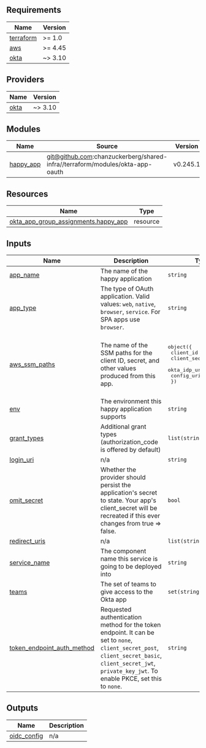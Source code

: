 <!-- START -->
## Requirements

| Name | Version |
|------|---------|
| <a name="requirement_terraform"></a> [terraform](#requirement\_terraform) | >= 1.0 |
| <a name="requirement_aws"></a> [aws](#requirement\_aws) | >= 4.45 |
| <a name="requirement_okta"></a> [okta](#requirement\_okta) | ~> 3.10 |

## Providers

| Name | Version |
|------|---------|
| <a name="provider_okta"></a> [okta](#provider\_okta) | ~> 3.10 |

## Modules

| Name | Source | Version |
|------|--------|---------|
| <a name="module_happy_app"></a> [happy\_app](#module\_happy\_app) | git@github.com:chanzuckerberg/shared-infra//terraform/modules/okta-app-oauth | v0.245.1 |

## Resources

| Name | Type |
|------|------|
| [okta_app_group_assignments.happy_app](https://registry.terraform.io/providers/chanzuckerberg/okta/latest/docs/resources/app_group_assignments) | resource |

## Inputs

| Name | Description | Type | Default | Required |
|------|-------------|------|---------|:--------:|
| <a name="input_app_name"></a> [app\_name](#input\_app\_name) | The name of the happy application | `string` | n/a | yes |
| <a name="input_app_type"></a> [app\_type](#input\_app\_type) | The type of OAuth application. Valid values: `web`, `native`, `browser`, `service`. For SPA apps use `browser`. | `string` | `"web"` | no |
| <a name="input_aws_ssm_paths"></a> [aws\_ssm\_paths](#input\_aws\_ssm\_paths) | The name of the SSM paths for the client ID, secret, and other values produced from this app. | <pre>object({<br>    client_id     = string<br>    client_secret = string<br>    okta_idp_url  = string<br>    config_uri    = string<br>  })</pre> | <pre>{<br>  "client_id": "oauth2_proxy_client_id",<br>  "client_secret": "oauth2_proxy_client_secret",<br>  "config_uri": "oauth2_proxy_config_uri",<br>  "okta_idp_url": "oauth2_proxy_oidc_issuer_url"<br>}</pre> | no |
| <a name="input_env"></a> [env](#input\_env) | The environment this happy application supports | `string` | n/a | yes |
| <a name="input_grant_types"></a> [grant\_types](#input\_grant\_types) | Additional grant types (authorization\_code is offered by default) | `list(string)` | <pre>[<br>  "authorization_code"<br>]</pre> | no |
| <a name="input_login_uri"></a> [login\_uri](#input\_login\_uri) | n/a | `string` | `""` | no |
| <a name="input_omit_secret"></a> [omit\_secret](#input\_omit\_secret) | Whether the provider should persist the application's secret to state. Your app's client\_secret will be recreated if this ever changes from true => false. | `bool` | `false` | no |
| <a name="input_redirect_uris"></a> [redirect\_uris](#input\_redirect\_uris) | n/a | `list(string)` | `[]` | no |
| <a name="input_service_name"></a> [service\_name](#input\_service\_name) | The component name this service is going to be deployed into | `string` | `"happy"` | no |
| <a name="input_teams"></a> [teams](#input\_teams) | The set of teams to give access to the Okta app | `set(string)` | n/a | yes |
| <a name="input_token_endpoint_auth_method"></a> [token\_endpoint\_auth\_method](#input\_token\_endpoint\_auth\_method) | Requested authentication method for the token endpoint. It can be set to `none`, `client_secret_post`, `client_secret_basic`, `client_secret_jwt`, `private_key_jwt`. To enable PKCE, set this to `none`. | `string` | `"client_secret_basic"` | no |

## Outputs

| Name | Description |
|------|-------------|
| <a name="output_oidc_config"></a> [oidc\_config](#output\_oidc\_config) | n/a |
<!-- END -->